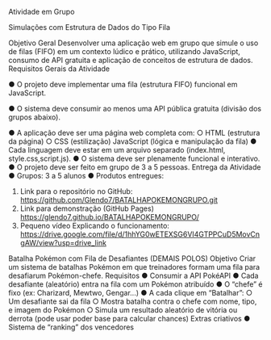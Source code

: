 Atividade em Grupo

Simulações com Estrutura de Dados do Tipo Fila

Objetivo Geral
Desenvolver uma aplicação web em grupo que simule o uso de filas (FIFO) em um contexto lúdico e prático, utilizando JavaScript, consumo de API gratuita e aplicação de conceitos de estrutura de dados.
Requisitos Gerais da Atividade

● O projeto deve implementar uma fila (estrutura FIFO) funcional em JavaScript.

● O sistema deve consumir ao menos uma API pública gratuita (divisão dos grupos abaixo).

● A aplicação deve ser uma página web completa com:
○ HTML (estrutura da página)
○ CSS (estilização)
JavaScript (lógica e manipulação da fila)
● Cada linguagem deve estar em um arquivo separado (index.html, style.css,script.js).
● O sistema deve ser plenamente funcional e interativo.
● O projeto deve ser feito em grupo de 3 a 5 pessoas.
Entrega da Atividade
● Grupos: 3 a 5 alunos
● Produtos entregues:
1. Link para o repositório no GitHub: https://github.com/Glendo7/BATALHAPOKEMONGRUPO.git 
2. Link para demonstração (GitHub Pages) https://glendo7.github.io/BATALHAPOKEMONGRUPO/ 
3. Pequeno vídeo Explicando o funcionamento: https://drive.google.com/file/d/1hhYG0wETEXSG6VI4GTPPCuD5MovCngAW/view?usp=drive_link

Batalha Pokémon com Fila de Desafiantes (DEMAIS POLOS)
Objetivo
Criar um sistema de batalhas Pokémon em que treinadores formam uma fila para desafiarum Pokémon-chefe.
Requisitos
● Consumir a API PokéAPI
● Cada desafiante (aleatório) entra na fila com um Pokémon atribuído
● O “chefe” é fixo (ex: Charizard, Mewtwo, Gengar...)
● A cada clique em “Batalhar”:
○ Um desafiante sai da fila
○ Mostra batalha contra o chefe com nome, tipo, e imagem do Pokémon
○ Simula um resultado aleatório de vitória ou derrota (pode usar poder base
para calcular chances)
Extras criativos
● Sistema de “ranking” dos vencedores

